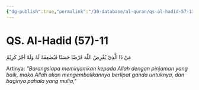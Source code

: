 ```yaml
---
{"dg-publish":true,"permalink":"/30-database/al-quran/qs-al-hadid-57-11/"}
---
```



# QS. Al-Hadid (57)-11
مَنْ ذَا الَّذِيْ يُقْرِضُ اللّٰهَ قَرْضًا حَسَنًا فَيُضٰعِفَهٗ لَهٗ وَلَهٗٓ اَجْرٌ كَرِيْمٌ 

Artinya: *"Barangsiapa meminjamkan kepada Allah dengan pinjaman yang baik, maka Allah akan mengembalikannya berlipat ganda untuknya, dan baginya pahala yang mulia,"*
